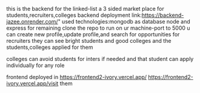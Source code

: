 this is the backend for the linked-list a 3 sided market place for students,recruiters,colleges
backend deployment link:https://backend-jazee.onrender.com/"
used technologies:mongodb as database
                  node and express for remaining
clone the repo to run on ur machine-port to 5000 
 u can create new profile,update profile,and search for opportunities 
 for recruiters they can see bright students and good colleges and the students,colleges applied for them

 colleges can avoid students for inters if needed and that student can apply individually for any role 

 frontend deployed in https://frontend2-ivory.vercel.app/ https://frontend2-ivory.vercel.app/visit them 

